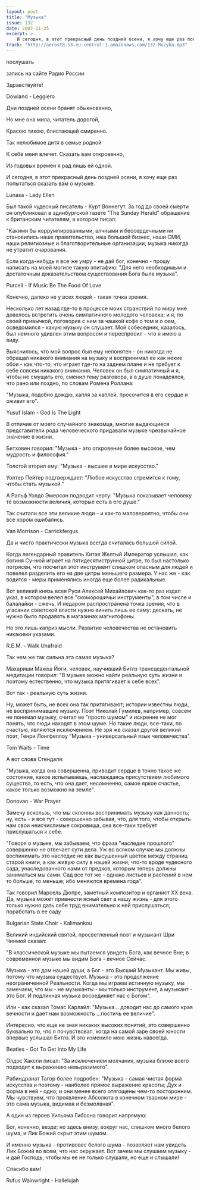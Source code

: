 ```yaml
---
layout: post
title: "Музыка"
issue: 132
date: 2007-11-25
excerpt: >
    И сегодня, в этот прекрасный день поздней осени, я хочу еще раз попытаться сказать вам о музыке.
track: "http://aerost8.s3.eu-central-1.amazonaws.com/132-Muzyka.mp3"
---
```


послушать

запись на сайте Радио России

Здравствуйте!

Dowland - Leggiero

Дни поздней осени бранят обыкновенно,

Но мне она мила, читатель дорогой,

Красою тихою, блистающей смиренно.

Так нелюбимое дитя в семье родной

К себе меня влечет. Сказать вам откровенно,

Из годовых времен я рад лишь ей одной.

И сегодня, в этот прекрасный день поздней осени, я хочу еще раз попытаться сказать вам о музыке.

Lunasa - Lady Ellen

Был такой чудесный писатель - Курт Воннегут. За год до своей смерти он опубликовал в эдинбургской газете "The Sunday Herald" обращение к британским читателям, в котором писал:

"Какими бы коррумпированными, алчными и бессердечными ни становились наше правительство, наш большой бизнес, наши СМИ, наши религиозные и благотворительные организации, музыка никогда не утратит очарования.

Если когда-нибудь я все же умру - не дай бог, конечно - прошу написать на моей могиле такую эпитафию: "Для него необходимым и достаточным доказательством существования Бога была музыка".

Purcell - If Music Be The Food Of Love

Конечно, далеко не у всех людей - такая точка зрения.

Несколько лет назад где-то в процессе моих странствий по миру мне довелось встретить очень симпатичного молодого человека; и я, по своей привычкой, поговорив с ним за чашкой кофе о том и о сем, осведомился - какую музыку он слушает. Мой собеседник, казалось, был немного удивлен этим вопросом и переспросил - что я имею в виду.

Выяснилось, что мой вопрос был ему непонятен - он никогда не обращал никакого внимания на музыку и воспринимал ее как некие обои - как что-то, что играет где-то на заднем плане и не требует к себе совсем никакого внимания. Человек он был симпатичный и я, чтобы не смущать его, сменил тему разговора, а в душе понадеялся, что рано или поздно, по словам Ромена Роллана:

"Музыка, подобно дождю, капля за каплей, просочится в его сердце и оживит его".

Yusuf Islam - God Is The Light

В отличие от моего случайного знакомца, многие выдающиеся представители рода человеческого придавали музыке чрезвычайное значение в жизни.

Бетховен говорил: "Музыка - это откровение более высокое, чем мудрость и философия."

Толстой вторил ему: "Музыка - высшее в мире искусство."

Уолтер Пейтер подтверждает: "Любое искусство стремится к тому, чтобы стать музыкой."

А Ральф Уолдо Эмерсон подводит черту: "Музыка показывает человеку те возможности величия, которые есть в его душе."

Так считали все эти великие люди - и как-то маловероятно, чтобы они все хором ошибались.

Van Morrison - Carrickfergus

Да и чисто практически музыка всегда считалась большой силой.

Когда легендарный правитель Китая Желтый Император услышал, как богиня Су-нюй играет на пятидесятиструнной цитре, то был настолько потрясен, что посчитал этот инструмент слишком опасным для людей и повелел разделить его на две цитры меньшего размера. У нас же - как водится - меры применялись иногда еще более радикальные.

Вот великий князь всея Руси Алексей Михайлович как-то раз издал указ, в котором велел все "скоморошичьи инструменты", в том числе и балалайки - сжечь. И недаром распространена точка зрения, что в угасании советской власти нужно винить лишь ее саму: дескать, не нужно было продавать в магазинах магнитофоны.

Но это лишь каприз мысли. Развитие человечества не остановить никакими указами.

R.E.M. - Walk Unafraid

Так чем же так сильна эта самая музыка?

Махариши Махеш Йоги, человек, научивший Битлз трансцедентальной медитации говорил: "В музыке можно найти реальную суть жизни и поэтому естественно, что музыка притягивает к себе всех".

Вот так - реальную суть жизни.

Ну, может быть, не всех она так притягивают; истории известны люди, не воспринимавшие музыку. Поэт Николай Гумилев, например, совсем не понимал музыку, считал ее "просто шумом" и искренне не мог понять, что люди находят в этом шуме. Но такие люди, все-таки, по счастью, являются исключением. Не зря же сказал другой великий поэт, Генри Лонгфеллоу "Музыка - универсальный язык человечества".

Tom Waits - Time

А вот слова Стендаля:

"Музыка, когда она совершенна, приводит сердце в точно такое же состояние, какое испытываешь, наслаждаясь присутствием любимого существа, то есть, что она дает, несомненно, самое яркое счастье, какое только возможно на земле".

Donovan - War Prayer

Замечу вскользь, что мы склонны воспринимать музыку как данность; ну, есть - и все тут - совершенно забывая, что, для того, чтобы открыть нам свои неисчислимые сокровища, она все-таки требует прислушаться к себе.

"Говоря о музыке, мы забываем, что фраза "наследие прошлого" совершенно не отвечает сути дела. Уж во всяком случае мы должны воспинимать это наследие не как высушенный цветок между страниц старой книги, а как живую силу в нашей жизни; что-то вроде чудесного сада, унаследованного нами от предков, которым теперь должны заниматься мы сами. Сад все тот же - однако листьев и растений в нем то больше, то меньше; ибо меняются времена года".

Так говорил Марсель Дюпре, заметный композитор и органист XX века. Да, музыка может привнести ясный свет в нашу жизнь - для этого только нужно дать себе труд внимательно к ней прислушаться; поработать в ее саду

Bulgarian State Choir - Kalimankou

Великий индийский святой, просветленный поэт и музыкант Шри Чинмой сказал:

"В классической музыке мы пытаемся увидеть Бога, как вечное Вне; в современной музыке мы видим Бога - вечное Сейчас.

Музыка - это дом нашей души, а Бог - это Высший Музыкант. Мы живы, потому что музыка существует. Музыка - это продолжение неограниченной Реальности. Когда мы играем истинную музыку, мы замечаем, что мы - не музыканты - мы только инструмент, а музыкант - это Бог. И подлинная музыка восоединяет нас с Богом".

Или - как сказал Томас Карлайл: "Музыка... доводит нас до самого края вечности и дает нам возможность ...постичь ее величие".

Интересно, что еще не зная никаких высоких понятий, это совершенно буквально то, что я почувствовал, когда на самой заре своей юности впервые услышал Битлз. И это изменило мою жизнь навсегда.

Beatles - Got To Get Into My Life

Олдос Хаксли писал: "За исключением молчания, музыка ближе всего подходит к выражению невыразимого".

Рабиндранат Тагор более подробен: "Музыка - самая чистая форма искусства и поэтому - наиболее прямое выражение красоты; Дух и форма в ней - одно; и они менее всего отягощены чем-то посторонним. Мы чувствуем, что проявление Абсолюта в конечном тварном мире - это сама музыка, видимая и безмолвная".

А один из героев Уильяма Гибсона говорит напрямую:

Бог, конечно, везде; но здесь внизу, вокруг нас, слишком много белого шума, и Лик Божий скрыт этим шумом.

И именно музыка - противовес белого шума - позволяет нам увидеть Лик Божий во всем, что нас окружает. Вот зачем мы слушаем музыку - и дай Господь, чтобы мы ее не только слушали, но еще и слышали!

Спасибо вам!

Rufus Wainwright - Hallelujah
